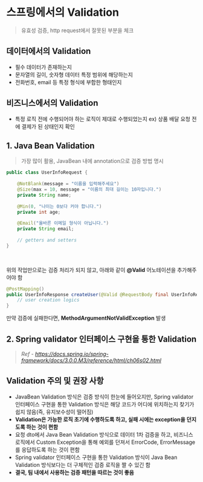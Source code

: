 # 스프링에서의 Validation
> 유효성 검증, http request에서 잘못된 부분을 체크

## 데이터에서의 Validation
- 필수 데이터가 존재하는지
- 문자열의 길이, 숫자형 데이터 특정 범위에 해당하는지
- 전화번호, email 등 특정 형식에 부합한 형태인지

## 비즈니스에서의 Validation
- 특정 로직 전에 수행되어야 하는 로직이 제대로 수행되었는지
ex) 상품 배달 요청 전에 결제가 된 상태인지 확인

## 1. Java Bean Validation
> 가장 많이 활용, JavaBean 내에 annotation으로 검증 방법 명시
```java
public class UserInfoRequest {
    
    @NotBlank(message = "이름을 입력해주세요")
    @Size(max = 10, message = "이름의 최대 길이는 10자입니다.")
    private String name;
    
    @Min(0, "나이는 0보다 커야 합니다.")
    private int age;
    
    @Email("올바른 이메일 형식이 아닙니다.")
    private String email;
    
    // getters and setters
}
```

<br>

위의 작업만으로는 검증 처리가 되지 않고, 아래와 같이 **@Valid** 어노테이션을 추가해주어야 함

```java
@PostMapping()
public UserInfoResponse createUser(@Valid @RequestBody final UserInfoRequest request) {
    // user creation logics
} 
```
만약 검증에 실패한다면, **MethodArgumentNotValidException** 발생

## 2. Spring validator 인터페이스 구현을 통한 Validation
> *Ref - https://docs.spring.io/spring-framework/docs/3.0.0.M3/reference/html/ch06s02.html*

## Validation 주의 및 권장 사항
- JavaBean Validation 방식은 검증 방식이 한눈에 들어오지만, Spring validator 인터페이스 구현을 통한 Validation 방식은 해당 코드가 어디에 위치하는지 찾기가 쉽지 않음(즉, 유지보수성이 떨어짐)
- **Validation은 가능한 로직 초기에 수행하도록 하고, 실패 시에는 exception을 던지도록 하는 것이 편함**
- 요청 dto에서 Java Bean Validation 방식으로 데이터 1차 검증을 하고, 비즈니스 로직에서 Custom Exception을 통해 예외를 던져서 ErrorCode, ErrorMessage를 응답하도록 하는 것이 편함
- Spring validator 인터페이스 구현을 통한 Validation 방식이 Java Bean Validation 방식보다는 더 구체적인 검증 로직을 짤 수 있긴 함
- **결국, 팀 내에서 사용하는 검증 패턴을 따르는 것이 좋음**